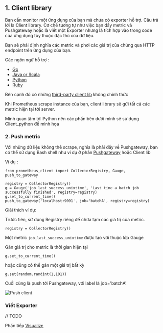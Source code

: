 ## 1. Client library 

Bạn cần monitor một ứng dụng của bạn mà chưa có exporter hỗ trợ. Câu trả lời là Client library. Cơ chế tương tự như việc bạn đẩy metric và Pushgateway hoặc là viết một Exporter nhưng là tích hợp vào trong code của ứng dụng tùy thuộc đặc thù của dữ liệu.

Bạn sẽ phải định nghĩa các metric và phơi các giá trị của chúng qua HTTP endpoint trên ứng dụng của bạn. 

Các ngôn ngữ hỗ trợ :

- [Go](https://github.com/prometheus/client_golang)
- [Java or Scala](https://github.com/prometheus/client_java)
- [Python](https://github.com/prometheus/client_python)
- [Ruby](https://github.com/prometheus/client_ruby)

Bên cạnh đó có những [third-party client lib](https://prometheus.io/docs/instrumenting/clientlibs/) không chính thức

Khi Prometheus scrape instance của bạn, client library sẽ gửi tất cả các metric hiện tại tới server.

Mình quan tâm tới Python nên các phần bên dưới mình sẽ sử dụng Client_python để minh họa

### 2. Push metric 

Với những dữ liệu không thể scrape, nghĩa là phải đẩy về Pushgateway, bạn có thể sử dụng Bash shell như ví dụ ở phần [Pushgateway](Pushgateway.md) hoặc Client lib

Ví dụ :

```
from prometheus_client import CollectorRegistry, Gauge, push_to_gateway

registry = CollectorRegistry()
g = Gauge('job_last_success_unixtime', 'Last time a batch job successfully finished', registry=registry)
g.set_to_current_time()
push_to_gateway('localhost:9091', job='batchA', registry=registry)
```
Giải thích ví dụ:

Trước tiên, sử dụng Registry riêng để chứa tạm các giá trị của metric. 

```
registry = CollectorRegistry()
```

Một metric `job_last_success_unixtime` được tạo với thuộc lớp Gauge

Gán giá trị cho metric là thời gian hiện tại

```
g.set_to_current_time()
```

hoặc cũng có thể gán một giá trị bất kỳ 
```
g.set(random.randint(1,101))
```

Cuối cùng là push tới Pushgateway, với label là job='batchA'

![Push client](https://raw.githubusercontent.com/locvx1234/ghichep-prometheus-v2/master/images/push_client.png)


### Viết Exporter 

// TODO




Phần tiếp [Visualize](Visualize.md)